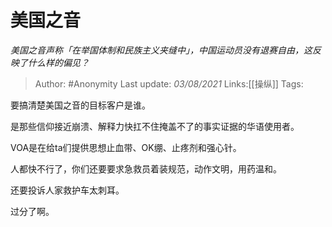 # 美国之音
*美国之音声称「在举国体制和民族主义夹缝中」，中国运动员没有退赛自由，这反映了什么样的偏见？*

> Author: #Anonymity
> Last update: *03/08/2021*
> Links:[[操纵]]
> Tags:

要搞清楚美国之音的目标客户是谁。

是那些信仰接近崩溃、解释力快扛不住掩盖不了的事实证据的华语使用者。

VOA是在给ta们提供思想止血带、OK绷、止疼剂和强心针。

人都快不行了，你们还要要求急救员着装规范，动作文明，用药温和。

还要投诉人家救护车太刺耳。

过分了啊。
